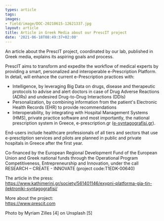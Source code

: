 ```yaml
---
types: article
tags:
images: 
- field/image/DOC-20210615-12621337.jpg
layout: article
title: Article in Greek Media about our PrescIT project
date: '2021-06-18T08:49:37+02:00'
---
```

<p>An article about the PrescIT project, coordinated by our lab, published in Greek media, explains its aspiring goals and process.</p>
<p>PrescIT aims to transform and expedite the workflow of medical experts by providing a smart, personalized and interoperable e-Prescription Platform. In detail, will enhance the current e-Prescription practices with:
<ul>
<li>Intelligence, by leveraging Big Data on drugs, disease and therapeutic protocols to advise and alert doctors in case of Drug Adverse Reactions (ADRs) and undesired Drug-to-Drug Interactions (DDIs)</li>
<li>Personalization, by combining information from the patient's Electronic Health Records (EHR) to provide recommendations</li>
<li>Interoperability, by integrating with Hospital Management Systems (HMS), private practice software and most importantly, the national prescription system in Greece, e-prescription.gr (<a href="http://www.e-syntagografisi.gr/" target="blank">e-syntagografisi.gr</a>).</li>
</ul>
<p>End-users include healthcare professionals of all tiers and sectors that use e-presctiption services and pilots are planned in public and private hospitals in Greece after the first year.</p>
<p>Co‐financed by the European Regional Development Fund of the European Union and Greek national funds through the Operational Program Competitiveness, Entrepreneurship and Innovation, under the call RESEARCH – CREATE - INNOVATE (project code:Τ1EDK-00640)</p>
<p>The article in the press:<br/>
<a href="https://www.kathimerini.gr/society/561401146/exypni-platforma-gia-tin-ilektroniki-syntagografisi/" target="blank">https://www.kathimerini.gr/society/561401146/exypni-platforma-gia-tin-ilektroniki-syntagografisi/</a>
</p>
<p>
More about the project:<br/>
<a href="https://www.prescit.com" target="blank">https://www.prescit.com</a>
</p>
<p>Photo by Myriam Zilles [4] on Unsplash [5]</p>

